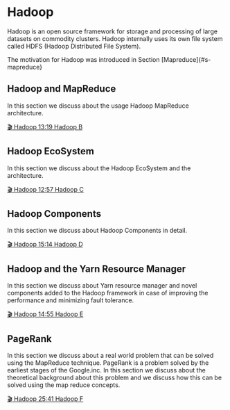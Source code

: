 # Hadoop

Hadoop is an open source framework for storage and processing of large datasets on commodity clusters. Hadoop internally uses its own file system called HDFS (Hadoop Distributed File System).

The motivation for Hadoop was introduced in Section [Mapreduce]{#s-mapreduce}


Hadoop and MapReduce
---------------------

In this section we discuss about the usage Hadoop MapReduce
architecture.

[:clapper: Hadoop 13:19 Hadoop  B](https://youtu.be/-N5PpD2sy3Q)


Hadoop EcoSystem
----------------

In this section we discuss about the Hadoop EcoSystem and the
architecture.

[:clapper: Hadoop 12:57 Hadoop  C](https://youtu.be/BaRHay32I80)


Hadoop Components
-----------------

In this section we discuss about Hadoop Components in detail.

[:clapper: Hadoop 15:14 Hadoop  D](https://youtu.be/MYOosbF6-dA)


Hadoop and the Yarn Resource Manager
------------------------------------

In this section we discuss about Yarn resource manager and novel
components added to the Hadoop framework in case of improving the
performance and minimizing fault tolerance.


[:clapper: Hadoop 14:55 Hadoop  E](https://youtu.be/DVbtubsKrdg)


PageRank
--------

In this section we discuss about a real world problem that can be solved
using the MapReduce technique. PageRank is a problem solved by the
earliest stages of the Google.inc. In this section we discuss about the
theoretical background about this problem and we discuss how this can be
solved using the map reduce concepts.

[:clapper: Hadoop 25:41 Hadoop F](https://youtu.be/qr6mU04d69o)
